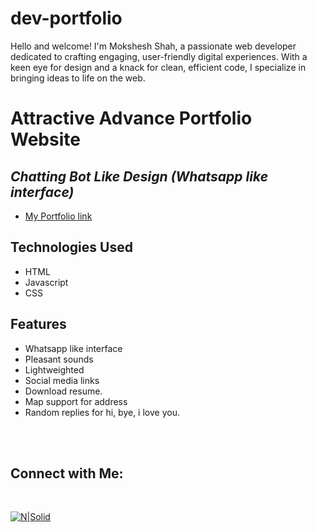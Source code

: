 # dev-portfolio
Hello and welcome! I'm Mokshesh Shah, a passionate web developer dedicated to crafting engaging, user-friendly digital experiences. With a keen eye for design and a knack for clean, efficient code, I specialize in bringing ideas to life on the web.

# Attractive Advance Portfolio Website
## _Chatting Bot Like Design (Whatsapp like interface)_


- [My Portfolio link](https://iammoksheshshah.github.io/dev-portfolio/)


## Technologies Used

- HTML
- Javascript
- CSS

## Features

- Whatsapp like interface
- Pleasant sounds
- Lightweighted
- Social media links
- Download resume.
- Map support for address
- Random replies for hi, bye, i love you.

<br><br>

## Connect with Me: 

<br>

[![N|Solid](images/instagram.svg)](https://www.instagram.com/mkshxxh_)
